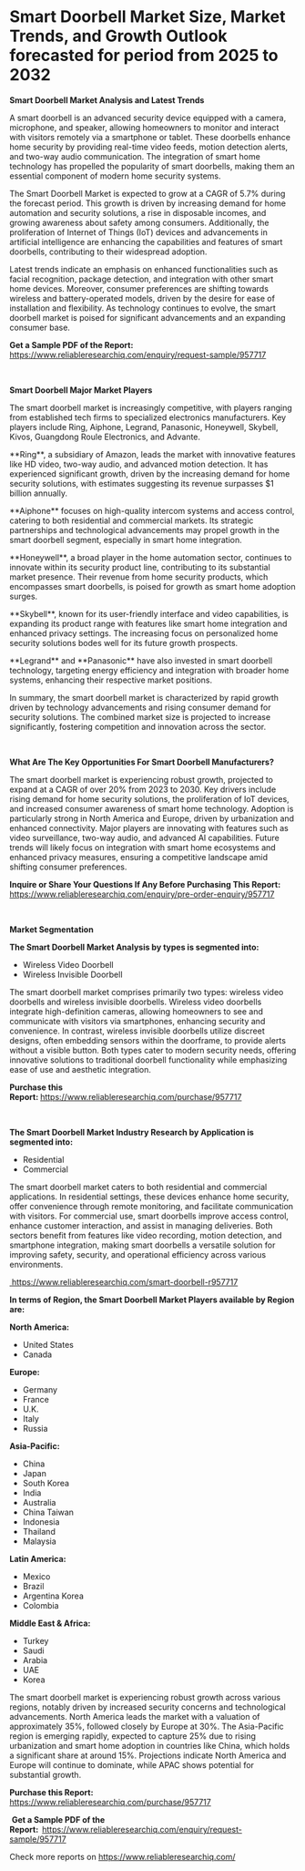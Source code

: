 <p><h1>Smart Doorbell Market Size, Market Trends, and Growth Outlook forecasted for period from 2025 to 2032</h1></p><p><strong>Smart Doorbell Market Analysis and Latest Trends</strong></p>
<p><p>A smart doorbell is an advanced security device equipped with a camera, microphone, and speaker, allowing homeowners to monitor and interact with visitors remotely via a smartphone or tablet. These doorbells enhance home security by providing real-time video feeds, motion detection alerts, and two-way audio communication. The integration of smart home technology has propelled the popularity of smart doorbells, making them an essential component of modern home security systems.</p><p>The Smart Doorbell Market is expected to grow at a CAGR of 5.7% during the forecast period. This growth is driven by increasing demand for home automation and security solutions, a rise in disposable incomes, and growing awareness about safety among consumers. Additionally, the proliferation of Internet of Things (IoT) devices and advancements in artificial intelligence are enhancing the capabilities and features of smart doorbells, contributing to their widespread adoption.</p><p>Latest trends indicate an emphasis on enhanced functionalities such as facial recognition, package detection, and integration with other smart home devices. Moreover, consumer preferences are shifting towards wireless and battery-operated models, driven by the desire for ease of installation and flexibility. As technology continues to evolve, the smart doorbell market is poised for significant advancements and an expanding consumer base.</p></p>
<p><strong>Get a Sample PDF of the Report:&nbsp;</strong> <a href="https://www.reliableresearchiq.com/enquiry/request-sample/957717?utm_campaign=3073&utm_medium=2&utm_source=Github&utm_content=ia&utm_term=10042025&utm_id=smart-doorbell">https://www.reliableresearchiq.com/enquiry/request-sample/957717</a></p>
<p>&nbsp;</p>
<p><strong>Smart Doorbell Major Market Players</strong></p>
<p><p>The smart doorbell market is increasingly competitive, with players ranging from established tech firms to specialized electronics manufacturers. Key players include Ring, Aiphone, Legrand, Panasonic, Honeywell, Skybell, Kivos, Guangdong Roule Electronics, and Advante.</p><p>**Ring**, a subsidiary of Amazon, leads the market with innovative features like HD video, two-way audio, and advanced motion detection. It has experienced significant growth, driven by the increasing demand for home security solutions, with estimates suggesting its revenue surpasses $1 billion annually. </p><p>**Aiphone** focuses on high-quality intercom systems and access control, catering to both residential and commercial markets. Its strategic partnerships and technological advancements may propel growth in the smart doorbell segment, especially in smart home integration.</p><p>**Honeywell**, a broad player in the home automation sector, continues to innovate within its security product line, contributing to its substantial market presence. Their revenue from home security products, which encompasses smart doorbells, is poised for growth as smart home adoption surges.</p><p>**Skybell**, known for its user-friendly interface and video capabilities, is expanding its product range with features like smart home integration and enhanced privacy settings. The increasing focus on personalized home security solutions bodes well for its future growth prospects.</p><p>**Legrand** and **Panasonic** have also invested in smart doorbell technology, targeting energy efficiency and integration with broader home systems, enhancing their respective market positions.</p><p>In summary, the smart doorbell market is characterized by rapid growth driven by technology advancements and rising consumer demand for security solutions. The combined market size is projected to increase significantly, fostering competition and innovation across the sector.</p></p>
<p>&nbsp;</p>
<p><strong>What Are The Key Opportunities For Smart Doorbell Manufacturers?</strong></p>
<p><p>The smart doorbell market is experiencing robust growth, projected to expand at a CAGR of over 20% from 2023 to 2030. Key drivers include rising demand for home security solutions, the proliferation of IoT devices, and increased consumer awareness of smart home technology. Adoption is particularly strong in North America and Europe, driven by urbanization and enhanced connectivity. Major players are innovating with features such as video surveillance, two-way audio, and advanced AI capabilities. Future trends will likely focus on integration with smart home ecosystems and enhanced privacy measures, ensuring a competitive landscape amid shifting consumer preferences.</p></p>
<p><strong>Inquire or Share Your Questions If Any Before Purchasing This Report:</strong> <a href="https://www.reliableresearchiq.com/enquiry/pre-order-enquiry/957717?utm_campaign=3073&utm_medium=2&utm_source=Github&utm_content=ia&utm_term=10042025&utm_id=smart-doorbell">https://www.reliableresearchiq.com/enquiry/pre-order-enquiry/957717</a></p>
<p>&nbsp;</p>
<p><strong>Market Segmentation</strong></p>
<p><strong>The Smart Doorbell Market Analysis by types is segmented into:</strong></p>
<p><ul><li>Wireless Video Doorbell</li><li>Wireless Invisible Doorbell</li></ul></p>
<p><p>The smart doorbell market comprises primarily two types: wireless video doorbells and wireless invisible doorbells. Wireless video doorbells integrate high-definition cameras, allowing homeowners to see and communicate with visitors via smartphones, enhancing security and convenience. In contrast, wireless invisible doorbells utilize discreet designs, often embedding sensors within the doorframe, to provide alerts without a visible button. Both types cater to modern security needs, offering innovative solutions to traditional doorbell functionality while emphasizing ease of use and aesthetic integration.</p></p>
<p><strong>Purchase this Report:&nbsp;</strong><a href="https://www.reliableresearchiq.com/purchase/957717?utm_campaign=3073&utm_medium=2&utm_source=Github&utm_content=ia&utm_term=10042025&utm_id=smart-doorbell">https://www.reliableresearchiq.com/purchase/957717</a></p>
<p>&nbsp;</p>
<p><strong>The Smart Doorbell Market Industry Research by Application is segmented into:</strong></p>
<p><ul><li>Residential</li><li>Commercial</li></ul></p>
<p><p>The smart doorbell market caters to both residential and commercial applications. In residential settings, these devices enhance home security, offer convenience through remote monitoring, and facilitate communication with visitors. For commercial use, smart doorbells improve access control, enhance customer interaction, and assist in managing deliveries. Both sectors benefit from features like video recording, motion detection, and smartphone integration, making smart doorbells a versatile solution for improving safety, security, and operational efficiency across various environments.</p></p>
<p><a href="https://www.reliableresearchiq.com/smart-doorbell-r957717?utm_campaign=3073&utm_medium=2&utm_source=Github&utm_content=ia&utm_term=10042025&utm_id=smart-doorbell">&nbsp;https://www.reliableresearchiq.com/smart-doorbell-r957717</a></p>
<p><strong>In terms of Region, the Smart Doorbell Market Players available by Region are:</strong></p>
<p>
    <p> <strong> North America: </strong>
        <ul>
            <li>United States</li>
            <li>Canada</li>
        </ul>
        </p> 
    <p> <strong> Europe: </strong>
        <ul>
            <li>Germany</li>
            <li>France</li>
            <li>U.K.</li>
            <li>Italy</li>
            <li>Russia</li>
        </ul>
        </p> 
    <p> <strong> Asia-Pacific: </strong>
        <ul>
            <li>China</li>
            <li>Japan</li>
            <li>South Korea</li>
            <li>India</li>
            <li>Australia</li>
            <li>China Taiwan</li>
            <li>Indonesia</li>
            <li>Thailand</li>
            <li>Malaysia</li>
        </ul>
        </p> 
    <p> <strong> Latin America: </strong>
        <ul>
            <li>Mexico</li>
            <li>Brazil</li>
            <li>Argentina Korea</li>
            <li>Colombia</li>
        </ul>
        </p> 
    <p> <strong> Middle East & Africa: </strong>
        <ul>
            <li>Turkey</li>
            <li>Saudi</li>
            <li>Arabia</li>
            <li>UAE</li>
            <li>Korea</li>
        </ul>
    </p>
    </p>
<p><p>The smart doorbell market is experiencing robust growth across various regions, notably driven by increased security concerns and technological advancements. North America leads the market with a valuation of approximately 35%, followed closely by Europe at 30%. The Asia-Pacific region is emerging rapidly, expected to capture 25% due to rising urbanization and smart home adoption in countries like China, which holds a significant share at around 15%. Projections indicate North America and Europe will continue to dominate, while APAC shows potential for substantial growth.</p></p>
<p><strong>Purchase this Report: </strong><a href="https://www.reliableresearchiq.com/purchase/957717?utm_campaign=3073&utm_medium=2&utm_source=Github&utm_content=ia&utm_term=10042025&utm_id=smart-doorbell">https://www.reliableresearchiq.com/purchase/957717</a></p>
<p>&nbsp;<strong>Get a Sample PDF of the Report:&nbsp;&nbsp;</strong><a href="https://www.reliableresearchiq.com/enquiry/request-sample/957717?utm_campaign=3073&utm_medium=2&utm_source=Github&utm_content=ia&utm_term=10042025&utm_id=smart-doorbell">https://www.reliableresearchiq.com/enquiry/request-sample/957717</a></p>
<p><strong></strong></p>
<p>Check more reports on <a href="https://www.reliableresearchiq.com/?utm_campaign=3073&utm_medium=2&utm_source=Github&utm_content=ia&utm_term=10042025&utm_id=smart-doorbell">https://www.reliableresearchiq.com/</a></p>